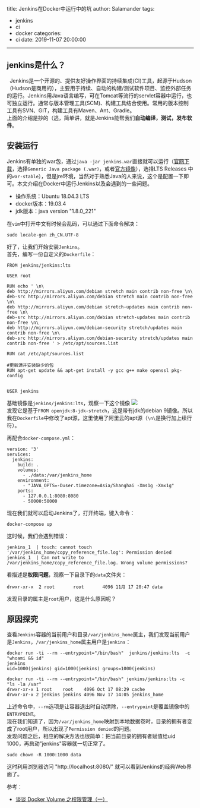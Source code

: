 title: Jenkins在Docker中运行中的坑
author: Salamander
tags:
  - jenkins
  - ci
  - docker
categories:
  - ci
date: 2019-11-07 20:00:00
---
## jenkins是什么？
  Jenkins是一个开源的、提供友好操作界面的持续集成(CI)工具，起源于Hudson（Hudson是商用的），主要用于持续、自动的构建/测试软件项目、监控外部任务的运行。Jenkins用Java语言编写，可在Tomcat等流行的servlet容器中运行，也可独立运行。通常与版本管理工具(SCM)、构建工具结合使用。常用的版本控制工具有SVN、GIT，构建工具有Maven、Ant、Gradle。  
上面的介绍是抄的（逃，简单讲，就是Jenkins能帮我们**自动编译，测试，发布软件**。

<!-- more -->


## 安装运行
Jenkins有单独的war包，通过`java -jar jenkins.war`直接就可以运行（[官网下载](https://jenkins.io/zh/download/)，选择`Generic Java package (.war)`，或者[官方镜像](http://mirrors.jenkins.io/)），选择LTS Releases	中的`war-stable`），但是jre环境，当然对于熟悉Java的人来说，这个是配置一下即可。本文介绍在Docker中运行Jenkins以及会遇到的一些问题。  
* 操作系统：Ubuntu 18.04.3 LTS
* docker版本：19.03.4
* jdk版本：java version "1.8.0_221"

在`vim`中打开中文有时候会乱码，可以通过下面命令解决：
```
sudo locale-gen zh_CN.UTF-8
```
好了，让我们开始安装`Jenkins`。  
首先，编写一份自定义的`Dockerfile`：
```
FROM jenkins/jenkins:lts

USER root

RUN echo ' \n\
deb http://mirrors.aliyun.com/debian stretch main contrib non-free \n\
deb-src http://mirrors.aliyun.com/debian stretch main contrib non-free \n\
deb http://mirrors.aliyun.com/debian stretch-updates main contrib non-free \n\
deb-src http://mirrors.aliyun.com/debian stretch-updates main contrib non-free \n\
deb http://mirrors.aliyun.com/debian-security stretch/updates main contrib non-free \n\
deb-src http://mirrors.aliyun.com/debian-security stretch/updates main contrib non-free ' > /etc/apt/sources.list

RUN cat /etc/apt/sources.list

#更新源并安装缺少的包
RUN apt-get update && apt-get install -y gcc g++ make openssl pkg-config


USER jenkins
```
基础镜像是`jenkins/jenkins:lts`，观察一下这个镜像
![](https://s2.ax1x.com/2019/11/07/MAz11g.png)  
发现它是基于`FROM openjdk:8-jdk-stretch`，这是带有jdk的debian 9镜像。所以我在`Dockerfile`中修改了apt源，这里使用了阿里云的apt源（`\n\`是换行加上续行符）。

再配合`docker-compose.yml`：
```
version: '3'
services:
  jenkins:
    build: .
    volumes:
      - ./data:/var/jenkins_home
    environment:
      - "JAVA_OPTS=-Duser.timezone=Asia/Shanghai -Xms1g -Xmx1g"
    ports: 
      - 127.0.0.1:8080:8080
      - 50000:50000
```
现在我们就可以启动Jenkins了，打开终端，键入命令：
```
docker-compose up
```
这时候，我们会遇到错误：
```
jenkins_1  | touch: cannot touch '/var/jenkins_home/copy_reference_file.log': Permission denied
jenkins_1  | Can not write to /var/jenkins_home/copy_reference_file.log. Wrong volume permissions?
```
看描述是**权限问题**，观察一下目录下的`data`文件夹：
```
drwxr-xr-x  2 root       root       4096 11月 17 20:47 data
```
发现目录的属主是`root`用户，这是什么原因呢？

## 原因探究
查看`Jenkins`容器的当前用户和目录`/var/jenkins_home`属主，我们发现当前用户是`Jenkins`，`/var/jenkins_home`属主用户是`jenkins`：
```
docker run -ti --rm --entrypoint="/bin/bash"  jenkins/jenkins:lts  -c "whoami && id"
jenkins
uid=1000(jenkins) gid=1000(jenkins) groups=1000(jenkins)

docker run -ti --rm --entrypoint="/bin/bash" jenkins/jenkins:lts -c "ls -la /var"
drwxr-xr-x 1 root    root    4096 Oct 17 08:29 cache
drwxr-xr-x 2 jenkins jenkins 4096 Nov 17 14:05 jenkins_home

```
上述命令中，`--rm`选项是让容器退出时自动清除，`--entrypoint`是覆盖镜像中的`ENTRYPOINT`。  
现在我们知道了，因为`/var/jenkins_home`映射到本地数据卷时，目录的拥有者变成了root用户，所以出现了`Permission denied`的问题。  
发现问题之后，相应的解决方法也很简单：把当前目录的拥有者赋值给uid 1000，再启动"jenkins"容器就一切正常了。
```
sudo chown -R 1000:1000 data
```
这时利用浏览器访问 "http://localhost:8080/" 就可以看到Jenkins的经典Web界面了。




参考：
* [谈谈 Docker Volume 之权限管理（一）](https://yq.aliyun.com/articles/53990)